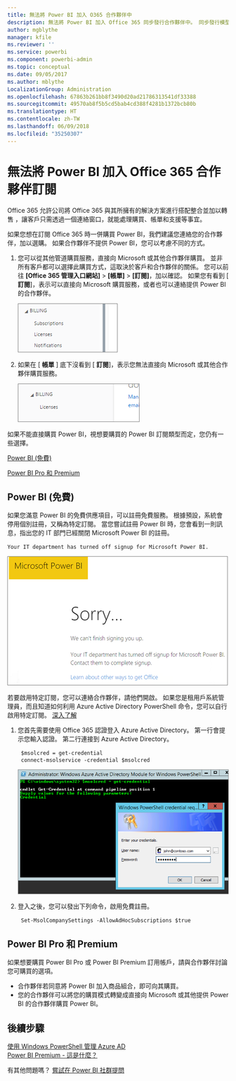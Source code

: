 ```yaml
---
title: 無法將 Power BI 加入 O365 合作夥伴中
description: 無法將 Power BI 加入 Office 365 同步發行合作夥伴中。 同步發行模型是 Office 365 使用的購買模型。
author: mgblythe
manager: kfile
ms.reviewer: ''
ms.service: powerbi
ms.component: powerbi-admin
ms.topic: conceptual
ms.date: 09/05/2017
ms.author: mblythe
LocalizationGroup: Administration
ms.openlocfilehash: 67863b261bb8f3490d20ad21786313541df33388
ms.sourcegitcommit: 49570ab8f5b5cd5bab4cd388f4281b1372bcb80b
ms.translationtype: HT
ms.contentlocale: zh-TW
ms.lasthandoff: 06/09/2018
ms.locfileid: "35250307"
---
```

# <a name="unable-to-add-power-bi-to-office-365-partner-subscription"></a>無法將 Power BI 加入 Office 365 合作夥伴訂閱
Office 365 允許公司將 Office 365 與其所擁有的解決方案進行搭配整合並加以轉售 ，讓客戶只需透過一個連絡窗口，就能處理購買、帳單和支援等事宜。

如果您想在訂閱 Office 365 時一併購買 Power BI，我們建議您連絡您的合作夥伴，加以選購。 如果合作夥伴不提供 Power BI，您可以考慮不同的方式。

1. 您可以從其他管道購買服務，直接向 Microsoft 或其他合作夥伴購買。 並非所有客戶都可以選擇此購買方式，這取決於客戶和合作夥伴的關係。 您可以前往 **[Office 365 管理入口網站]** > **[帳單]** > **[訂閱]**，加以確認。 如果您有看到 [ **訂閱**]，表示可以直接向 Microsoft 購買服務，或者也可以連絡提供 Power BI 的合作夥伴。
   
    ![](media/service-admin-syndication-partner/billingsub.png)
2. 如果在 [ **帳單** ] 底下沒看到 [ **訂閱**]，表示您無法直接向 Microsoft 或其他合作夥伴購買服務。 
   
   ![](media/service-admin-syndication-partner/billing.png)

如果不能直接購買 Power BI，視想要購買的 Power BI 訂閱類型而定，您仍有一些選擇。

[Power BI (免費)](#power-bi-free)

[Power BI Pro 和 Premium](#power-bi-pro)

## <a name="power-bi-free"></a>Power BI (免費)
如果您滿意 Power BI 的免費供應項目，可以註冊免費服務。 根據預設，系統會停用個別註冊，又稱為特定訂閱。 當您嘗試註冊 Power BI 時，您會看到一則訊息，指出您的 IT 部門已經關閉 Microsoft Power BI 的註冊。

    Your IT department has turned off signup for Microsoft Power BI.

![](media/service-admin-syndication-partner/sorry.png)

若要啟用特定訂閱，您可以連絡合作夥伴，請他們開啟。 如果您是租用戶系統管理員，而且知道如何利用 Azure Active Directory PowerShell 命令，您可以自行啟用特定訂閱。 [深入了解](https://technet.microsoft.com/library/jj151815.aspx)

1. 您首先需要使用 Office 365 認證登入 Azure Active Directory。 第一行會提示您輸入認證。 第二行連接到 Azure Active Directory。
   
        $msolcred = get-credential
        connect-msolservice -credential $msolcred
   
    ![](media/service-admin-syndication-partner/aad-signin.png)
2. 登入之後，您可以發出下列命令，啟用免費註冊。
   
        Set-MsolCompanySettings -AllowAdHocSubscriptions $true

## <a name="power-bi-pro-and-premium"></a>Power BI Pro 和 Premium
如果想要購買 Power BI Pro 或 Power BI Premium 訂用帳戶，請與合作夥伴討論您可購買的選項。

* 合作夥伴若同意將 Power BI 加入商品組合，即可向其購買。
* 您的合作夥伴可以將您的購買模式轉變成直接向 Microsoft 或其他提供 Power BI 的合作夥伴購買 Power BI。

## <a name="next-steps"></a>後續步驟
[使用 Windows PowerShell 管理 Azure AD](https://technet.microsoft.com/library/jj151815.aspx)  
[Power BI Premium - 這是什麼？](service-premium.md)

有其他問題嗎？ [嘗試在 Power BI 社群提問](http://community.powerbi.com/)

